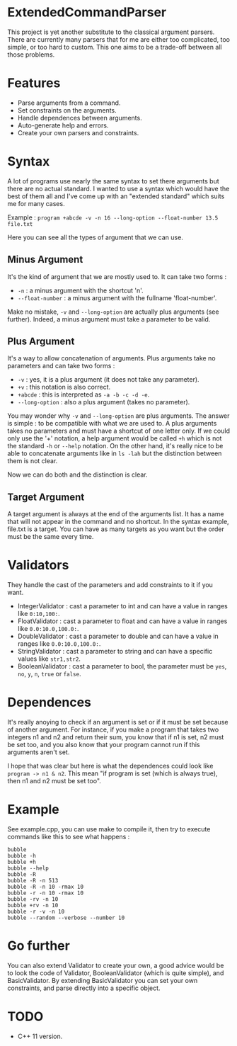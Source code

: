 # ExtendedCommandParser

This project is yet another substitute to the classical argument parsers. There are currently many parsers that for me are either too complicated, too simple, or too hard to custom. This one aims to be a trade-off between all those problems.

# Features

- Parse arguments from a command.
- Set constraints on the arguments.
- Handle dependences between arguments.
- Auto-generate help and errors.
- Create your own parsers and constraints.

# Syntax

A lot of programs use nearly the same syntax to set there arguments but there are no actual standard. I wanted to use a syntax which would have the best of them all and I've come up with an "extended standard" which suits me for many cases.

Example : `program +abcde -v -n 16 --long-option --float-number 13.5 file.txt`

Here you can see all the types of argument that we can use.

## Minus Argument

It's the kind of argument that we are mostly used to. It can take two forms :

- `-n` : a minus argument with the shortcut 'n'.
- `--float-number` : a minus argument with the fullname 'float-number'.

Make no mistake, `-v` and `--long-option` are actually plus arguments (see further). Indeed, a minus argument must take a parameter to be valid.

## Plus Argument

It's a way to allow concatenation of arguments. Plus arguments take no parameters and can take two forms :

- `-v` : yes, it is a plus argument (it does not take any parameter).
- `+v` : this notation is also correct.
- `+abcde` : this is interpreted as `-a -b -c -d -e`.
- `--long-option` : also a plus argument (takes no parameter).

You may wonder why `-v` and `--long-option` are plus arguments. The answer is simple : to be compatible with what we are used to. A plus arguments takes no parameters and must have a shortcut of one letter only. If we could only use the '+' notation, a help argument would be called `+h` which is not the standard `-h` or `--help` notation. On the other hand, it's really nice to be able to concatenate arguments like in `ls -lah` but the distinction between them is not clear.

Now we can do both and the distinction is clear.

## Target Argument

A target argument is always at the end of the arguments list. It has a name that will not appear in the command and no shortcut. In the syntax example, file.txt is a target. You can have as many targets as you want but the order must be the same every time.

# Validators

They handle the cast of the parameters and add constraints to it if you want.

- IntegerValidator : cast a parameter to int and can have a value in ranges like `0:10,100:`.
- FloatValidator : cast a parameter to float and can have a value in ranges like `0.0:10.0,100.0:`.
- DoubleValidator : cast a parameter to double and can have a value in ranges like `0.0:10.0,100.0:`.
- StringValidator : cast a parameter to string and can have a specific values like `str1,str2`.
- BooleanValidator : cast a parameter to bool, the parameter must be `yes`, `no`, `y`, `n`, `true` or `false`.

# Dependences

It's really anoying to check if an argument is set or if it must be set because of another argument. For instance, if you make a program that takes two integers n1 and n2 and return their sum, you know that if n1 is set, n2 must be set too, and you also know that your program cannot run if this arguments aren't set.

I hope that was clear but here is what the dependences could look like `program -> n1 & n2`. This mean "if program is set (which is always true), then n1 and n2 must be set too".

# Example

See example.cpp, you can use make to compile it, then try to execute commands like this to see what happens :

```
bubble
bubble -h
bubble +h
bubble --help
bubble -R
bubble -R -n 513
bubble -R -n 10 -rmax 10
bubble -r -n 10 -rmax 10
bubble -rv -n 10
bubble +rv -n 10
bubble -r -v -n 10
bubble --random --verbose --number 10
```

# Go further

You can also extend Validator to create your own, a good advice would be to look the code of Validator, BooleanValidator (which is quite simple), and BasicValidator. By extending BasicValidator you can set your own constraints, and parse directly into a specific object.

# TODO

- C++ 11 version.
